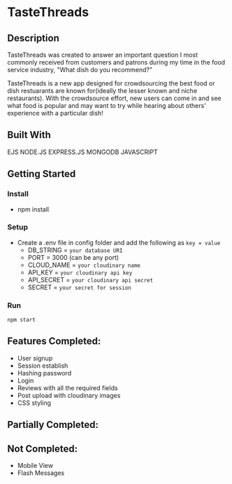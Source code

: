 # TasteThreads

## Description

TasteThreads was created to answer an important question I most commonly received from customers and patrons during my time in the food service industry, "What dish do you recommend?"

TasteThreads is a new app designed for crowdsourcing the best food or dish restuarants are known for(ideally the lesser known and niche restaurants). With the crowdsource effort, new users can come in and see what food is popular and may want to try while hearing about others' experience with a particular dish!

## Built With

EJS
NODE.JS
EXPRESS.JS
MONGODB
JAVASCRIPT

## Getting Started

### Install

- npm install

### Setup

- Create a .env file in config folder and add the following as `key = value`
  - DB_STRING = `your database URI`
  - PORT = 3000 (can be any port)
  - CLOUD_NAME = `your cloudinary name`
  - API_KEY = `your cloudinary api key`
  - API_SECRET = `your cloudinary api secret`
  - SECRET = `your secret for session`

### Run

`npm start`

## Features Completed:

- User signup
- Session establish
- Hashing password
- Login
- Reviews with all the required fields
- Post upload with cloudinary images
- CSS styling

## Partially Completed:

## Not Completed:

- Mobile View
- Flash Messages
